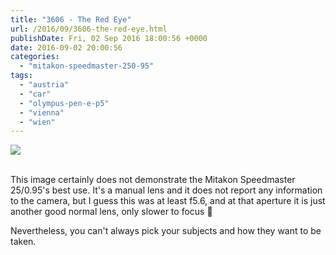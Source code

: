 ```yaml
---
title: "3606 - The Red Eye"
url: /2016/09/3606-the-red-eye.html
publishDate: Fri, 02 Sep 2016 18:00:56 +0000
date: 2016-09-02 20:00:56
categories: 
  - "mitakon-speedmaster-250-95"
tags: 
  - "austria"
  - "car"
  - "olympus-pen-e-p5"
  - "vienna"
  - "wien"
---
```

<div class="container">
<div class="center"><a target="_blank" href="https://d25zfm9zpd7gm5.cloudfront.net/1200x1200/2016/20160509_075213_lr.jpg"><img class="webfeedsFeaturedVisual" src="https://d25zfm9zpd7gm5.cloudfront.net/0600x0600/2016/20160509_075213_lr.jpg" /></a></div>
</div>
<br />

This image certainly does not demonstrate the Mitakon Speedmaster 25/0.95's best use. It's a manual lens and it does not report any information to the camera, but I guess this was at least f5.6, and at that aperture it is just another good normal lens, only slower to focus 🙂

Nevertheless, you can't always pick your subjects and how they want to be taken.
